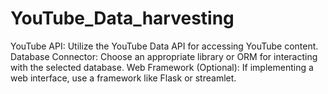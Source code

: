 # YouTube_Data_harvesting
YouTube API: Utilize the YouTube Data API for accessing YouTube content. Database Connector: Choose an appropriate library or ORM for interacting with the selected database. Web Framework (Optional): If implementing a web interface, use a framework like Flask or streamlet.
